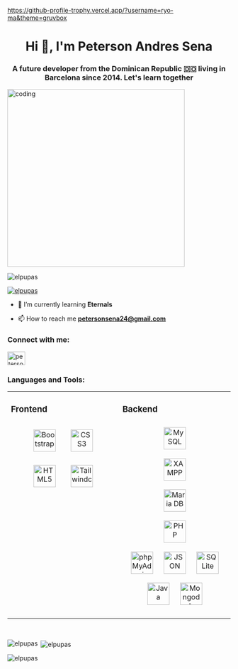 https://github-profile-trophy.vercel.app/?username=ryo-ma&theme=gruvbox<h1 align="center">Hi 👋, I'm Peterson Andres Sena</h1>
<h3 align="center">A future developer from the Dominican Republic 🇩🇴 living in Barcelona since 2014. Let's learn together</h3>
<img  src="https://media.tenor.com/GfSX-u7VGM4AAAAC/coding.gif" alt="coding" width="400" >

<p align="left"> <img src="https://komarev.com/ghpvc/?username=elpupas&label=Profile%20views&color=0e75b6&style=flat" alt="elpupas" /> </p>


<p align="left"> <a href="https://github.com/ryo-ma/github-profile-trophy"><img src="https://github-profile-trophy.vercel.app/?username=elpupas" alt="elpupas" /></a> </p>

- 🌱 I’m currently learning **Eternals**

- 📫 How to reach me **petersonsena24@gmail.com**

<h3 align="left">Connect with me:</h3>
<p align="left">
<a href="https://linkedin.com/in/peterson-andres-sena-arias-215944221" target="blank"><img align="center" src="https://raw.githubusercontent.com/rahuldkjain/github-profile-readme-generator/master/src/images/icons/Social/linked-in-alt.svg" alt="peterson-andres-sena-arias-215944221" height="30" width="40" /></a>
</p>

<h3 align="left">Languages and Tools:</h3>
<table><tr><td valign="top" width="33%">



### Frontend  
<div align="center">  
<a href="https://getbootstrap.com/docs/3.4/javascript/" target="_blank"><img style="margin: 15px" src="https://cdn.simpleicons.org/bootstrap/#7952B3" alt="Bootstrap" height="50" /></a>
<a href="https://www.w3schools.com/css/" target="_blank"><img style="margin: 15px" src="https://cdn.simpleicons.org/css3/#1572B6" alt="CSS3" height="50" /></a>  
<a href="https://en.wikipedia.org/wiki/HTML5" target="_blank"><img style="margin: 15px" src="https://cdn.simpleicons.org/html5/#E34F26" alt="HTML5" height="50" /></a>  
 <a href="https://www.vectorlogo.zone/logos/tailwindcss/tailwindcss-icon.svg" target="_blank"><img style="margin: 15px" src="https://www.vectorlogo.zone/logos/tailwindcss/tailwindcss-icon.svg" alt="Tailwindcss" height="50" /></a>  
 
</div>

</td><td valign="top" width="33%">



### Backend  
<div align="center">  
 


<a href="https://www.mysql.com/" target="_blank"><img style="margin: 10px" src="https://profilinator.rishav.dev/skills-assets/mysql-original-wordmark.svg" alt="MySQL" height="50" /></a>  
<a href="https://www.apachefriends.org/" target="_blank"><img style="margin: 10px" src="https://profilinator.rishav.dev/skills-assets/xampp.png" alt="XAMPP" height="50" /></a>  
<a href="https://mariadb.org/" target="_blank"><img style="margin: 10px" src="https://profilinator.rishav.dev/skills-assets/mariadb.png" alt="Maria DB" height="50" /></a>   
<a href="https://www.php.net/" target="_blank"><img style="margin: 10px" src="https://profilinator.rishav.dev/skills-assets/php-original.svg" alt="PHP" height="50" /></a>  
<a href="https://www.phpmyadmin.net/" target="_blank"><img style="margin: 10px" src="https://cdn.simpleicons.org/phpmyadmin/#6C78AF" alt="phpMyAdmin" height="50" /></a>
<a href="https://www.w3schools.com/js/js_json_intro.asp" target="_blank"><img style="margin: 10px" src="https://cdn.simpleicons.org/json/#000000" alt="JSON" height="50" /></a>
<a href="https://www.SQLite.com/" target="_blank"><img style="margin: 10px" src="https://cdn.simpleicons.org/SQLite/#003B57" alt="SQLite" height="50" /></a>
 <a href="https://docs.oracle.com/en/java/" target="_blank"><img style="margin: 10px" src="https://www.vectorlogo.zone/logos/java/java-icon.svg" alt="Java" height="50" /></a>
  <a href="https://www.mongodb.com/" target="_blank"><img style="margin: 10px" src="https://www.vectorlogo.zone/logos/mongodb/mongodb-icon.svg" alt="Mongodb" height="50" /></a>
  

</div>

</td></tr></table>  

<br/>
<!--<p align="left"> <a href="https://www.w3schools.com/css/" target="_blank" rel="noreferrer"> <img src="https://raw.githubusercontent.com/devicons/devicon/master/icons/css3/css3-original-wordmark.svg" alt="css3" width="40" height="40"/> </a> <a href="https://www.w3.org/html/" target="_blank" rel="noreferrer"> <img src="https://raw.githubusercontent.com/devicons/devicon/master/icons/html5/html5-original-wordmark.svg" alt="html5" width="40" height="40"/> </a> <a href="https://www.java.com" target="_blank" rel="noreferrer"> <img src="https://raw.githubusercontent.com/devicons/devicon/master/icons/java/java-original.svg" alt="java" width="40" height="40"/> </a> <a href="https://laravel.com/" target="_blank" rel="noreferrer"> <img src="https://raw.githubusercontent.com/devicons/devicon/master/icons/laravel/laravel-plain-wordmark.svg" alt="laravel" width="40" height="40"/> </a> <a href="https://www.mongodb.com/" target="_blank" rel="noreferrer"> <img src="https://raw.githubusercontent.com/devicons/devicon/master/icons/mongodb/mongodb-original-wordmark.svg" alt="mongodb" width="40" height="40"/> </a> <a href="https://www.mysql.com/" target="_blank" rel="noreferrer"> <img src="https://raw.githubusercontent.com/devicons/devicon/master/icons/mysql/mysql-original-wordmark.svg" alt="mysql" width="40" height="40"/> </a> <a href="https://www.photoshop.com/en" target="_blank" rel="noreferrer"> <img src="https://raw.githubusercontent.com/devicons/devicon/master/icons/photoshop/photoshop-line.svg" alt="photoshop" width="40" height="40"/> </a> <a href="https://www.php.net" target="_blank" rel="noreferrer"> <img src="https://raw.githubusercontent.com/devicons/devicon/master/icons/php/php-original.svg" alt="php" width="40" height="40"/> </a> </p>
-->
<p><img align="left" src="https://github-readme-stats.vercel.app/api/top-langs?username=elpupas&show_icons=true&locale=en&layout=compact" alt="elpupas" /></p>

<p>&nbsp;<img align="center" src="https://github-readme-stats.vercel.app/api?username=elpupas&show_icons=true&locale=en" alt="elpupas" /></p>

<p><img align="center" src="https://github-readme-streak-stats.herokuapp.com/?user=elpupas&" alt="elpupas" /></p>



